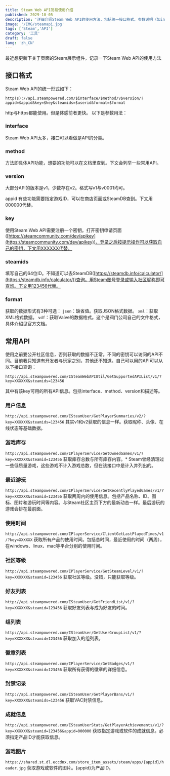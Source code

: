 ```yaml
---
title: Steam Web API简易使用介绍
published: 2029-10-05
description: '详细介绍Steam Web API的使用方法，包括统一接口格式、参数说明（如interface、method、version、key、steamids等）以及多种常用API功能的使用示例，涵盖用户信息、游戏库存、最近游玩记录、使用时间统计、社区等级、好友列表、徽章系统和成就信息等实用功能。'
image: '/IMG/steamapi.jpg'
tags: ['Steam','API']
category: '工具'
draft: false 
lang: 'zh_CN'
---
```


最近想更新下关于页面的Steam展示组件，记录一下Steam Web API的使用方法

## 接口格式

Steam Web API的统一形式如下：

`http(s)://api.steampowered.com/$interface/$method/v$version/?appid=$appid&key=$key&steamids=$userid&format=$format`

http与https都能使用。但是体感前者更快。
以下是参数用法：

### interface
Steam Web API太多，接口可以看做是API的分类。

### method
方法即具体API功能，想要的功能可以在文档里查到。下文会列举一些常用API。

### version
大部分API的版本是v1，少数存在v2。格式写v1与v0001均可。

appid
有些功能需要指定游戏ID，可以在商店页面或SteamDB查到。下文用000000代替。

### key
使用Steam Web API需要注册一个密钥。打开密钥申请页面([https://steamcommunity.com/dev/apikey](https://steamcommunity.com/dev/apikey))，登录之后按提示操作可以获取自己的密钥，下文用XXXXXX代替。


### steamids
填写自己的64位ID。不知道可以去SteamDB([https://steamdb.info/calculator/](https://steamdb.info/calculator/))查询。用Steam账号登录或输入社区昵称即可查询。下文用123456代替。


### format
获取的数据形式有3种可选：
`json`：缺省值。获取JSON格式数据。
`xml`：获取XML格式数据。
`vdf`：获取Valve的数据格式。这个是阀门公司自己的文件格式，具体介绍见官方文档。

## 常用API

使用之前要公开社区信息，否则获取的数据不正常。不同的密钥可以访问的API不同。目前我只知道有开发者与玩家之别，其他还不知道。自己可以用的API可以从以下接口查询：

`http://api.steampowered.com/ISteamWebAPIUtil/GetSupportedAPIList/v1/?key=XXXXXX&steamids=123456`

其中有该key可用的所有API信息。包括interface、method、version和描述等。

### 用户信息
`http://api.steampowered.com/ISteamUser/GetPlayerSummaries/v2/?key=XXXXXX&steamids=123456`
其实v1和v2获取的信息一样。获取昵称、头像、在线状态等基础数据。

### 游戏库存
`http://api.steampowered.com/IPlayerService/GetOwnedGames/v1/?key=XXXXXX&steamid=123456`
获取库存总数与所有库存内容。* Steam曾经清理过一些低质量游戏，这些游戏不计入游戏总数，但在该接口中是计入并列出的。

### 最近游玩
`http://api.steampowered.com/IPlayerService/GetRecentlyPlayedGames/v1/?key=XXXXXX&steamid=123456`
获取两周内的使用信息。包括产品名称、ID、图标、图片和游玩时间等内容。与Steam社区主页下方的最新动态一样。最后游玩的游戏会排在最前面。

### 使用时间
`http://api.steampowered.com/IPlayerService/ClientGetLastPlayedTimes/v1/?key=XXXXXX`
获取所有产品的使用时间。包括总时间，最近使用的时间（两周），在windows、linux、mac等平台分别的使用时间。

### 社区等级
`http://api.steampowered.com/IPlayerService/GetSteamLevel/v1/?key=XXXXXX&steamid=123456`
获取社区等级。没错，只能获取等级。

### 好友列表
`http://api.steampowered.com/ISteamUser/GetFriendList/v1/?key=XXXXXX&steamid=123456`
获取好友列表与成为好友的时间。

### 组列表
`http://api.steampowered.com/ISteamUser/GetUserGroupList/v1/?key=XXXXXX&steamid=123456`
获取加入的组列表。

### 徽章列表
`http://api.steampowered.com/IPlayerService/GetBadges/v1/?key=XXXXXX&steamid=123456`
获取所有获得的徽章的详细信息。

### 封禁记录
`http://api.steampowered.com/ISteamUser/GetPlayerBans/v1/?key=XXXXXX&steamids=123456`
获取VAC封禁信息。

### 成就信息
`http://api.steampowered.com/ISteamUserStats/GetPlayerAchievements/v1/?key=XXXXXX&steamid=123456&appid=000000`
获取指定游戏或软件的成就信息。必须指定产品ID才能获取信息。

### 游戏图片
`https://shared.st.dl.eccdnx.com/store_item_assets/steam/apps/{appid}/header.jpg`
获取游戏或软件的图片。{appid}为产品ID。